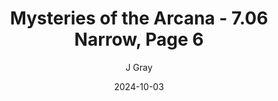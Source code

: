 ---
title: 'Mysteries of the Arcana - 7.06 Narrow, Page 6'
alt: 'Mysteries of the Arcana'
date: '2024-10-03'
author: 'J Gray'
artist: 'Keira'
---